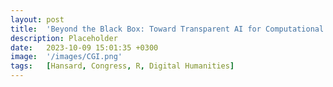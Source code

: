 ```yaml
---
layout: post
title:  'Beyond the Black Box: Toward Transparent AI for Computational Text Analysis in the Digital Humanities'
description: Placeholder
date:   2023-10-09 15:01:35 +0300
image:  '/images/CGI.png'
tags:   [Hansard, Congress, R, Digital Humanities]
---
```

